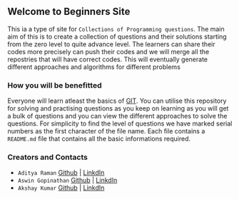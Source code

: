 ## Welcome to Beginners Site

This ia a type of site for `Collections of Programming questions`. The main aim of this is to create a collection of questions and their solutions starting from the zero level to quite advance level. The learners can share their codes more precisely can push their codes and we will merge all the repostries that will have correct codes. This will eventually generate different approaches and algorithms for different problems

### How you will be benefitted

Everyone will learn atleast the basics of [GIT](https://git-scm.com). You can utilise this repository for solving and practising questions as you keep on learning as you will get a bulk of questions and you can view the different approaches to solve the questions. For simplicity to find the level of questions we have marked serial numbers as the first character of the file name. Each file contains a `README.md` file that contains all the basic informations required.


### Creators and Contacts

- `Aditya Raman` [Github](https://github.com/ramanaditya) | [LinkdIn](https://www.linkedin.com/in/ramanaditya/)
- `Aswin Gopinathan` [Github](https://github.com/infiniteoverflow) | [LinkdIn](https://www.linkedin.com/in/aswin-gopinathan-69556716a/)
- `Akshay Kumar` [Github](https://github.com/AkshayKumar007) | [LinkdIn](https://www.linkedin.com/in/akshay-kumar-b8025a130/)
